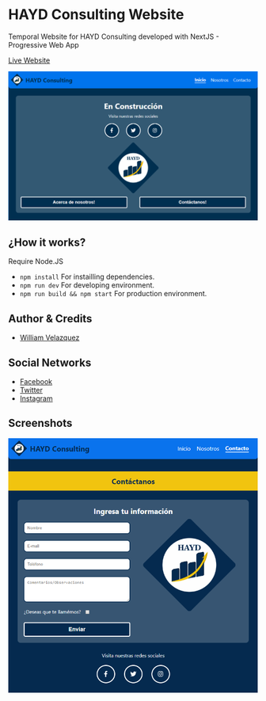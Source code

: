 # HAYD Consulting Website

Temporal Website for HAYD Consulting developed with NextJS - Progressive Web App

[Live Website](https://hayd-website-bplbooyzpe.now.sh/)

![Home Page](./.readme-static/Home.png)

## ¿How it works?

Require Node.JS

* `npm install` For instailling dependencies.
* `npm run dev` For developing environment.
* `npm run build && npm start` For production environment.

## Author & Credits

- [William Velazquez](https://twitter.com/@WilliamVlazquez)

## Social Networks

- [Facebook](https://www.facebook.com/HAYDConsulting/)
- [Twitter](https://twitter.com/HaydConsulting)
- [Instagram](https://www.instagram.com/haydconsulting/)

## Screenshots

![Contact Form](./.readme-static/Contact.png)
